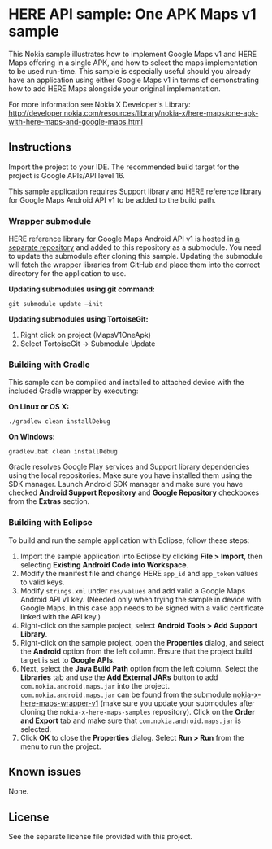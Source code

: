 HERE API sample: One APK Maps v1 sample
==========================================

This Nokia sample illustrates how to implement Google Maps v1 and HERE Maps
offering in a single APK, and how to select the maps implementation to be used
run-time. This sample is especially useful should you already have an
application using either Google Maps v1 in terms of demonstrating how to
add HERE Maps alongside your original implementation.

For more information see Nokia X Developer's Library:
http://developer.nokia.com/resources/library/nokia-x/here-maps/one-apk-with-here-maps-and-google-maps.html


Instructions
--------------------------------------------------------------------------------

Import the project to your IDE. The recommended build target for the project is
Google APIs/API level 16. 

This sample application requires Support library and HERE reference library for
Google Maps Android API v1 to be added to the build path.

### Wrapper submodule ###

HERE reference library for Google Maps Android API v1 is hosted in
[a separate repository](https://github.com/nokia-developer/nokia-x-here-maps-wrapper-v1)
and added to this repository as a submodule. You need to update the submodule
after cloning this sample. Updating the submodule will fetch the wrapper
libraries from GitHub and place them into the correct directory for the
application to use.

**Updating submodules using git command:**

```
git submodule update –init
```

**Updating submodules using TortoiseGit:**

1. Right click on project (MapsV1OneApk)
2. Select TortoiseGit -> Submodule Update

### Building with Gradle ###

This sample can be compiled and installed to attached device with the included 
Gradle wrapper by executing:

**On Linux or OS X:**

```
./gradlew clean installDebug
```

**On Windows:**
```
gradlew.bat clean installDebug
```

Gradle resolves Google Play services and Support library dependencies using the
local repositories. Make sure you have installed them using the SDK manager.
Launch Android SDK manager and make sure you have checked **Android Support
Repository** and **Google Repository** checkboxes from the **Extras** section.

### Building with Eclipse ###

To build and run the sample application with Eclipse, follow these steps:

1. Import the sample application into Eclipse by clicking **File > Import**,
   then selecting **Existing Android Code into Workspace**.
2. Modify the manifest file and change HERE `app_id` and `app_token` values to
   valid keys.
3. Modify `strings.xml` under `res/values` and add valid a Google Maps Android
   API v1 key. (Needed only when trying the sample in device with Google Maps.
   In this case app needs to be signed with a valid certificate linked with the
   API key.)
4. Right-click on the sample project, select **Android Tools > Add Support
   Library**.
5. Right-click on the sample project, open the **Properties** dialog, and select
   the **Android** option from the left column. Ensure that the project build
   target is set to **Google APIs**.
6. Next, select the **Java Build Path** option from the left column. Select the
   **Libraries** tab and use the **Add External JARs** button to add
   `com.nokia.android.maps.jar` into the project. `com.nokia.android.maps.jar`
   can be found from the submodule
   [nokia-x-here-maps-wrapper-v1](https://github.com/nokia-developer/nokia-x-here-maps-wrapper-v1)
   (make sure you update your submodules after cloning the
   `nokia-x-here-maps-samples` repository). Click on the **Order and Export**
   tab and make sure that `com.nokia.android.maps.jar` is selected.
7. Click **OK** to close the **Properties** dialog. Select **Run > Run** from
   the menu to run the project.


Known issues
--------------------------------------------------------------------------------

None.


License
--------------------------------------------------------------------------------

See the separate license file provided with this project.
